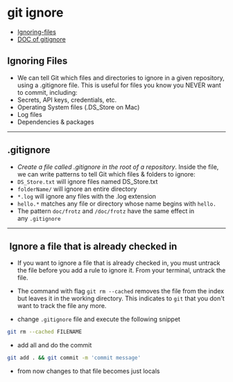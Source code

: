 # git ignore

- [Ignoring-files](https://docs.github.com/en/get-started/getting-started-with-git/ignoring-files)
- [DOC of gitignore](https://git-scm.com/docs/gitignore)

## Ignoring Files

- We can tell Git which files and directories to ignore in a given repository, using a .gitignore file. This is useful for files you know you NEVER want to commit, including:
- Secrets, API keys, credentials, etc.
- Operating System files (.DS_Store on Mac)
- Log files
- Dependencies & packages

---

## .gitignore

- _Create a file called .gitignore in the root of a repository_. Inside the file, we can write patterns to tell Git which files & folders to ignore:
- `DS_Store.txt` will ignore files named DS_Store.txt
- `folderName/` will ignore an entire directory
- `*.log` will ignore any files with the .log extension
- `hello.*` matches any file or directory whose name begins with `hello.`
- The pattern `doc/frotz` and `/doc/frotz` have the same effect in any `.gitignore`

---

##  Ignore a file that is already checked in

- If you want to ignore a file that is already checked in, you must untrack the file before you add a rule to ignore it. From your terminal, untrack the file.
- The command with flag `git rm --cached` removes the file from the index but leaves it in the working directory. This indicates to `git` that you don't want to track the file any more.

- change `.gitignore` file and execute the following snippet

```bash
git rm --cached FILENAME
```

- add all and do the commit

```bash
git add . && git commit -m 'commit message'
```

- from now changes to that file becomes just locals
